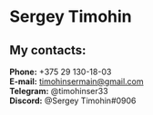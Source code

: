 # Sergey Timohin
## My contacts:
**Phone:** +375 29 130-18-03  
**E-mail:** timohinsermain@gmail.com  
**Telegram:** @timohinser33  
**Discord:** @Sergey Timohin#0906





